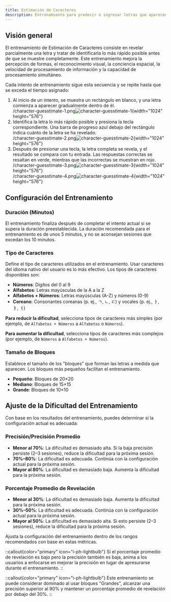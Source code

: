 ```yaml
---
title: Estimación de Caracteres
description: Entrenamiento para predecir e ingresar letras que aparecen gradualmente en la pantalla
---
```


## Visión general

El entrenamiento de Estimación de Caracteres consiste en revelar parcialmente una letra y tratar de identificarla lo más rápido posible antes de que se muestre completamente. Este entrenamiento mejora la percepción de formas, el reconocimiento visual, la conciencia espacial, la velocidad de procesamiento de información y la capacidad de procesamiento simultáneo.

Cada intento de entrenamiento sigue esta secuencia y se repite hasta que se exceda el tiempo asignado:

1. Al inicio de un intento, se muestra un rectángulo en blanco, y una letra comienza a aparecer gradualmente dentro de él.\
   /character-guesstimate-1.png![character-guesstimate-1](){width="1024" height="576"}
2. Identifica la letra lo más rápido posible y presiona la tecla correspondiente. Una barra de progreso azul debajo del rectángulo indica cuánto de la letra se ha revelado.\
   /character-guesstimate-2.png![character-guesstimate-2](){width="1024" height="576"}
3. Después de presionar una tecla, la letra completa se revela, y el resultado se compara con tu entrada. Las respuestas correctas se resaltan en verde, mientras que las incorrectas se muestran en rojo.\
   /character-guesstimate-3.png![character-guesstimate-3](){width="1024" height="576"}\
   /character-guesstimate-4.png![character-guesstimate-4](){width="1024" height="576"}

## Configuración del Entrenamiento

### Duración (Minutos)

El entrenamiento finaliza después de completar el intento actual si se supera la duración preestablecida. La duración recomendada para el entrenamiento es de unos 5 minutos, y no se aconsejan sesiones que excedan los 10 minutos.

### Tipo de Caracteres

Define el tipo de caracteres utilizados en el entrenamiento. Usar caracteres del idioma nativo del usuario es lo más efectivo. Los tipos de caracteres disponibles son:

- **Números**: Dígitos del 0 al 9
- **Alfabetos**: Letras mayúsculas de la A a la Z
- **Alfabetos + Números**: Letras mayúsculas (A-Z) y números (0-9)
- **Coreano**: Consonantes coreanas (p. ej., ㄱ, ㄴ, ㄷ) y vocales (p. ej., ㅏ, ㅑ, ㅓ)

**Para reducir la dificultad**, selecciona tipos de caracteres más simples (por ejemplo, de `Alfabetos + Números` a `Alfabetos` o `Números`).

**Para aumentar la dificultad**, selecciona tipos de caracteres más complejos (por ejemplo, de `Números` a `Alfabetos + Números`).

### Tamaño de Bloques

Establece el tamaño de los "bloques" que forman las letras a medida que aparecen. Los bloques más pequeños facilitan el entrenamiento.

- **Pequeño**: Bloques de 20×20
- **Mediano**: Bloques de 15×15
- **Grande**: Bloques de 10×10

## Ajuste de la Dificultad del Entrenamiento

Con base en los resultados del entrenamiento, puedes determinar si la configuración actual es adecuada:

### Precisión/Precisión Promedio

- **Menor al 70%**: La dificultad es demasiado alta. Si la baja precisión persiste (2–3 sesiones), reduce la dificultad para la próxima sesión.
- **70%–80%**: La dificultad es adecuada. Continúa con la configuración actual para la próxima sesión.
- **Mayor al 80%**: La dificultad es demasiado baja. Aumenta la dificultad para la próxima sesión.

### Porcentaje Promedio de Revelación

- **Menor al 30%**: La dificultad es demasiado baja. Aumenta la dificultad para la próxima sesión.
- **30%–50%**: La dificultad es adecuada. Continúa con la configuración actual para la próxima sesión.
- **Mayor al 50%**: La dificultad es demasiado alta. Si esto persiste (2–3 sesiones), reduce la dificultad para la próxima sesión.

Ajusta la configuración del entrenamiento dentro de los rangos recomendados con base en estas métricas.

::callout{color="primary" icon="i-ph-lightbulb"}
Si el porcentaje promedio de revelación es bajo pero la precisión también es baja, anima a los usuarios a enfocarse en mejorar la precisión en lugar de apresurarse durante el entrenamiento.
::

::callout{color="primary" icon="i-ph-lightbulb"}
Este entrenamiento se puede considerar dominado al usar bloques "Grandes", alcanzar una precisión superior al 90% y mantener un porcentaje promedio de revelación por debajo del 30%.
::
